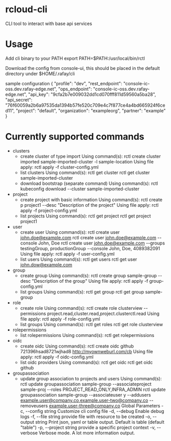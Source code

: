 # rcloud-cli

CLI tool to interact with base api services

# Usage

Add cli binary to your PATH
export PATH=$PATH:/usr/local/bin/rctl

Download the config from console-ui, this should be placed in the default directory under $HOME/.rafay/cli

sample configuration
{
    "profile": "dev",
    "rest_endpoint": "console-ic-oss.dev.rafay-edge.net",
    "ops_endpoint": "console-ic-oss.dev.rafay-edge.net",
    "api_key": "9cfa2b7e009032dd1cd070fff811d59560a5ba28",
    "api_secret": "76f60059a2b6a97535da1394b57fe520c709e4c7f877ce4a4bd665924f6ced11",
    "project": "default",
    "organization": "exampleorg",
    "partner": "example"
}

# Currently supported commands
- clusters
  - create cluster of type import
      Using command(s): 
        rctl create cluster imported sample-imported-cluster -l sample-location
      Using file apply: 
        rctl apply -f cluster-config.yml
  - list clusters
      Using command(s): 
        rctl get cluster
        rctl get cluster sample-imported-cluster
  - download bootstrap (separate command)
      Using command(s): 
        rctl kubeconfig download --cluster sample-imported-cluster
- project
  - create project with basic information
      Using command(s): 
        rctl create p project1 --desc "Description of the project"
      Using file apply: 
        rctl apply -f project-config.yml
  - list projects
      Using command(s): 
        rctl get project
        rctl get project project1
- user
  - create user
      Using command(s):
        rctl create user john.doe@example.com
        rctl create user john.doe@example.com --console John, Doe
        rctl create user john.doe@example.com  --groups testingGroup, productionGroup --console John, Doe, 4089382091
      Using file apply:
        rctl apply -f user-config.yml
  - list users
      Using command(s):
        rctl get users
        rctl get user john.dow@example.com
- group
  - create group
      Using command(s):
        rctl create group sample-group --desc "Description of the group"
      Using file apply:
        rctl apply -f group-config.yml
  - list groups
      Using command(s):
        rctl get group
        rctl get group sample-group
- role
  - create role
      Using command(s):
        rctl create role clusterview --permissions project.read,cluster.read,project.clusterctl.read
      Using file apply:
        rctl apply -f role-config.yml
  - list groups
      Using command(s):
        rctl get roles
        rctl get role clusterview
- rolepermissions
  - list rolepermissions
      Using command(s):
        rctl get rolepermissions
- oidc
  - create oidc
      Using command(s):
        rctl create oidc github 721396hsad8721wjhad8 http://myownweburl.com/cb
      Using file apply:
        rctl apply -f oidc-config.yml
  - list oidc providers
      Using command(s):
        rctl get oidc
        rctl get oidc github
- groupassociation
  - update group association to projects and users
    Using command(s):
      rctl update groupassociation sample-group --associateproject sample-proj --roles PROJECT_READ_ONLY,INFRA_ADMIN
      rctl update groupassociation sample-group  --associateuser y --addusers example.user@company.co,example.user-two@company.co --removeusers example.user-three@company.co
Global Parameters
  -c, --config string    Customize cli config file
  -d, --debug            Enable debug logs
  -f, --file string      provide file with resource to be created
  -o, --output string    Print json, yaml or table output. Default is table (default "table")
  -p, --project string   provide a specific project context
  -v, --verbose          Verbose mode. A lot more information output.